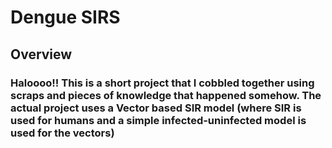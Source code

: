 # Dengue SIRS
## Overview
### Haloooo!! This is a short project that I cobbled together using scraps and pieces of knowledge that happened somehow. The actual project uses a Vector based SIR model (where SIR is used for humans and a simple infected-uninfected model is used for the vectors)